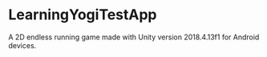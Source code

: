 # LearningYogiTestApp
A 2D endless running game made with Unity version 2018.4.13f1 for Android devices.
